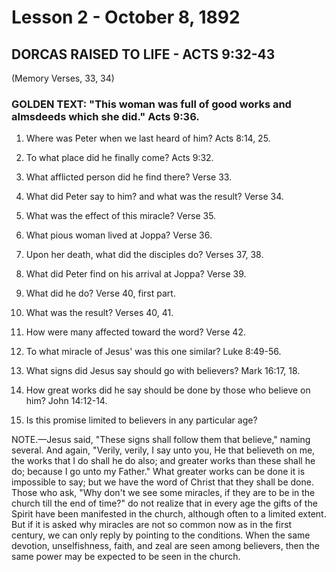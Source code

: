 # Lesson 2 - October 8, 1892
## DORCAS RAISED TO LIFE - ACTS 9:32-43
(Memory Verses, 33, 34)

### GOLDEN TEXT: "This woman was full of good works and almsdeeds which she did." Acts 9:36.

1. Where was Peter when we last heard of him? Acts 8:14, 25.

2. To what place did he finally come? Acts 9:32.

3. What afflicted person did he find there? Verse 33.

4. What did Peter say to him? and what was the result? Verse 34.

5. What was the effect of this miracle? Verse 35.

6. What pious woman lived at Joppa? Verse 36.

7. Upon her death, what did the disciples do? Verses 37, 38.

8. What did Peter find on his arrival at Joppa? Verse 39.

9. What did he do? Verse 40, first part.

10. What was the result? Verses 40, 41.

11. How were many affected toward the word? Verse 42.

12. To what miracle of Jesus' was this one similar? Luke 8:49-56.

13. What signs did Jesus say should go with believers? Mark 16:17, 18.

14. How great works did he say should be done by those who believe on him? John 14:12-14.

15. Is this promise limited to believers in any particular age?

NOTE.—Jesus said, "These signs shall follow them that believe," naming several. And again, "Verily, verily, I say unto you, He that believeth on me, the works that I do shall he do also; and greater works than these shall he do; because I go unto my Father." What greater works can be done it is impossible to say; but we have the word of Christ that they shall be done. Those who ask, "Why don't we see some miracles, if they are to be in the church till the end of time?" do not realize that in every age the gifts of the Spirit have been manifested in the church, although often to a limited extent. But if it is asked why miracles are not so common now as in the first century, we can only reply by pointing to the conditions. When the same devotion, unselfishness, faith, and zeal are seen among believers, then the same power may be expected to be seen in the church.